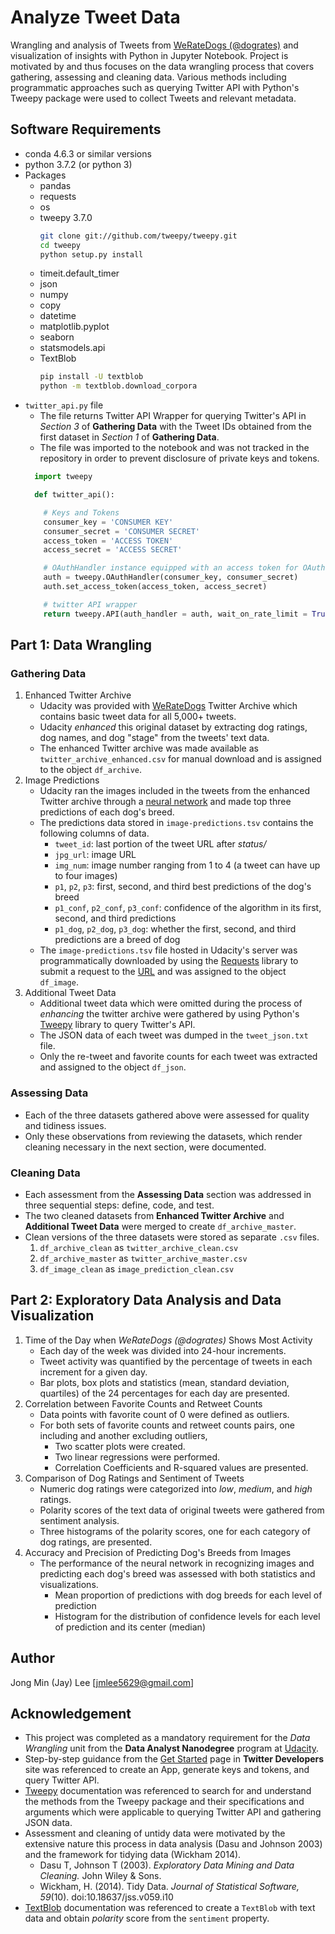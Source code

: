 # Analyze Tweet Data
Wrangling and analysis of Tweets from [WeRateDogs (@dogrates)](https://twitter.com/dog_rates) and visualization of insights with Python in Jupyter Notebook. Project is motivated by and thus focuses on the data wrangling process that covers gathering, assessing and cleaning data. Various methods including programmatic approaches such as querying Twitter API with Python's Tweepy package were used to collect Tweets and relevant metadata.

## Software Requirements
* conda 4.6.3 or similar versions
* python 3.7.2 (or python 3)
* Packages
  - pandas
  - requests
  - os
  - tweepy 3.7.0
    ```bash
    git clone git://github.com/tweepy/tweepy.git
    cd tweepy
    python setup.py install
    ```
  - timeit.default_timer
  - json
  - numpy
  - copy
  - datetime
  - matplotlib.pyplot
  - seaborn
  - statsmodels.api
  - TextBlob
    ```bash
    pip install -U textblob
    python -m textblob.download_corpora
    ```
* `twitter_api.py` file
  - The file returns Twitter API Wrapper for querying Twitter's API in _Section 3_ of __Gathering Data__ with the Tweet IDs obtained from the first dataset in _Section 1_ of __Gathering Data__.
  - The file was imported to the notebook and was not tracked in the repository in order to prevent disclosure of private keys and tokens.
  ```python
    import tweepy

    def twitter_api():

      # Keys and Tokens
      consumer_key = 'CONSUMER KEY'
      consumer_secret = 'CONSUMER SECRET'
      access_token = 'ACCESS TOKEN'
      access_secret = 'ACCESS SECRET'

      # OAuthHandler instance equipped with an access token for OAuth Authentication
      auth = tweepy.OAuthHandler(consumer_key, consumer_secret)
      auth.set_access_token(access_token, access_secret)

      # twitter API wrapper
      return tweepy.API(auth_handler = auth, wait_on_rate_limit = True, wait_on_rate_limit_notify = True)
  ```

## Part 1: Data Wrangling
### Gathering Data
1. Enhanced Twitter Archive
    * Udacity was provided with [WeRateDogs](https://twitter.com/dog_rates) Twitter Archive which contains basic tweet data for all 5,000+ tweets.
    * Udacity _enhanced_ this original dataset by extracting dog ratings, dog names, and dog "stage" from the tweets' text data.
    * The enhanced Twitter archive was made available as `twitter_archive_enhanced.csv` for manual download and is assigned to the object `df_archive`.
2. Image Predictions
    * Udacity ran the images included in the tweets from the enhanced Twitter archive through a [neural network](https://www.youtube.com/watch?v=2-Ol7ZB0MmU) and made top three predictions of each dog's breed.
    * The predictions data stored in `image-predictions.tsv` contains the following columns of data.
        - `tweet_id`: last portion of the tweet URL after _status/_
        - `jpg_url`: image URL
        - `img_num`: image number ranging from 1 to 4 (a tweet can have up to four images)
        - `p1`, `p2`, `p3`: first, second, and third best predictions of the dog's breed
        - `p1_conf`, `p2_conf`, `p3_conf`: confidence of the algorithm in its first, second, and third predictions
        - `p1_dog`, `p2_dog`, `p3_dog`: whether the first, second, and third predictions are a breed of dog
    * The `image-predictions.tsv` file hosted in Udacity's server was programmatically downloaded by using the [Requests](http://docs.python-requests.org/en/master/) library to submit a request to the [URL](https://d17h27t6h515a5.cloudfront.net/topher/2017/August/599fd2ad_image-predictions/image-predictions.tsv) and was assigned to the object `df_image`.
3. Additional Tweet Data
    * Additional tweet data which were omitted during the process of _enhancing_ the twitter archive were gathered by using Python's [Tweepy](http://www.tweepy.org/) library to query Twitter's API.
    * The JSON data of each tweet was dumped in the `tweet_json.txt` file.
    * Only the re-tweet and favorite counts for each tweet was extracted and assigned to the object `df_json`.

### Assessing Data
* Each of the three datasets gathered above were assessed for quality and tidiness issues.
* Only these observations from reviewing the datasets, which render cleaning necessary in the next section, were documented.

### Cleaning Data
* Each assessment from the __Assessing Data__ section was addressed in three sequential steps: define, code, and test.
* The two cleaned datasets from __Enhanced Twitter Archive__ and __Additional Tweet Data__ were merged to create `df_archive_master`.
* Clean versions of the three datasets were stored as separate `.csv` files.
  1. `df_archive_clean` as `twitter_archive_clean.csv`
  2. `df_archive_master` as `twitter_archive_master.csv`
  3. `df_image_clean` as `image_prediction_clean.csv`

## Part 2: Exploratory Data Analysis and Data Visualization
1. Time of the Day when _WeRateDogs (@dogrates)_ Shows Most Activity
    * Each day of the week was divided into 24-hour increments.
    * Tweet activity was quantified by the percentage of tweets in each increment for a given day.
    * Bar plots, box plots and statistics (mean, standard deviation, quartiles) of the 24 percentages for each day are presented.
2. Correlation between Favorite Counts and Retweet Counts
    * Data points with favorite count of 0 were defined as outliers.
    * For both sets of favorite counts and retweet counts pairs, one including and another excluding outliers,
      - Two scatter plots were created.
      - Two linear regressions were performed.
      - Correlation Coefficients and R-squared values are presented.
3. Comparison of Dog Ratings and Sentiment of Tweets
    * Numeric dog ratings were categorized into _low_, _medium_, and _high_ ratings.
    * Polarity scores of the text data of original tweets were gathered from sentiment analysis.
    * Three histograms of the polarity scores, one for each category of dog ratings, are presented.
4. Accuracy and Precision of Predicting Dog's Breeds from Images
    * The performance of the neural network in recognizing images and predicting each dog's breed was assessed with both statistics and visualizations.
      - Mean proportion of predictions with dog breeds for each level of prediction
      - Histogram for the distribution of confidence levels for each level of prediction and its center (median)

## Author
Jong Min (Jay) Lee [jmlee5629@gmail.com]

## Acknowledgement
* This project was completed as a mandatory requirement for the _Data Wrangling_ unit from the __Data Analyst Nanodegree__ program at [Udacity](https://www.udacity.com/).
* Step-by-step guidance from the [Get Started](https://developer.twitter.com/en/account/get-started) page in __Twitter Developers__ site was referenced to create an App, generate keys and tokens, and query Twitter API.
* [Tweepy](http://docs.tweepy.org/en/3.7.0/) documentation was referenced to search for and understand the methods from the Tweepy package and their specifications and arguments which were applicable to querying Twitter API and gathering JSON data.
* Assessment and cleaning of untidy data were motivated by the extensive nature this process in data analysis (Dasu and Johnson 2003) and the framework for tidying data (Wickham 2014).
  - Dasu T, Johnson T (2003). _Exploratory Data Mining and Data Cleaning._ John Wiley & Sons.
  - Wickham, H. (2014). Tidy Data. _Journal of Statistical Software, 59_(10). doi:10.18637/jss.v059.i10
* [TextBlob](https://textblob.readthedocs.io/en/dev/quickstart.html#sentiment-analysis) documentation was referenced to create a `TextBlob` with text data and obtain _polarity_ score from the `sentiment` property.
